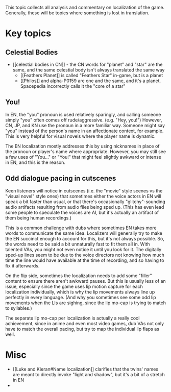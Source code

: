 This topic collects all analysis and commentary on localization of the game. Generally, these will be topics where something is lost in translation.

# Key topics

## Celestial Bodies
* [[celestial bodies in CN]] - the CN words for "planet" and "star" are the same, and the same celestial body isn't always translated the same way
	* [[Feathers Planet]] is called "Feathers Star" in-game, but is a planet
	* [[Philos]] and alpha-P0159 are one and the same, and it's a planet. Spacepedia incorrectly calls it the "core of a star"

## You!
In EN, the "you" pronoun is used relatively sparingly, and calling someone simply "you" often comes off rude/aggressive. (e.g. "Hey, you!") However, CN, JP, and KN use the pronoun in a more familiar way. Someone might say "you" instead of the person's name in an affectionate context, for example. This is very helpful for visual novels where the player name is dynamic.

The EN localization mostly addresses this by using nicknames in place of the pronoun or player's name where appropriate. However, you may still see a few uses of "You..." or "You!" that might feel slightly awkward or intense in EN, and this is the reason.

## Odd dialogue pacing in cutscenes
Keen listeners will notice in cutscenes (i.e. the "movie" style scenes vs the "visual novel" style ones) that sometimes either the voice actors in EN will speak a bit faster than usual, or that there's occasionally "glitchy"-sounding audio artifacts resulting from audio files being sped up. (This has even lead some people to speculate the voices are AI, but it's actually an artifact of them being human recordings.)

This is a common challenge with dubs where sometimes EN takes more words to communicate the same idea. Localizers will generally try to make the EN succinct enough to account for this, but it's not always possible. So, the words need to be said a bit unnaturally fast to fit them all in. With talented VAs, you might not even notice it until you look for it. The digitally sped-up lines seem to be due to the voice directors not knowing how much time the line would have available at the time of recording, and so having to fix it afterwards.

On the flip side, sometimes the localization needs to add some "filler" content to ensure there aren't awkward pauses.  But this is usually less of an issue, especially since the game uses lip motion capture for each localization individually, which is why the lip movements always line up perfectly in every language. (And why you sometimes see some odd lip movements when the LIs are sighing, since the lip mo-cap is trying to match to syllables.)

The separate lip mo-cap per localization is actually a really cool achievement, since in anime and even most video games, dub VAs not only have to match the overall pacing, but try to map the individual lip flaps as well.

# Misc
* [[Luke and Kieran#Name localization]] clarifies that the twins' names are meant to directly invoke "light and shadow", but it's a bit of a stretch in EN
* 